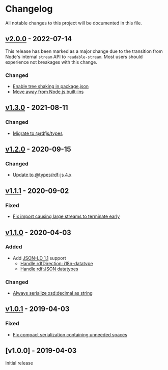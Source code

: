 # Changelog
All notable changes to this project will be documented in this file.

<a name="v2.0.0"></a>
## [v2.0.0](https://github.com/rubensworks/jsonld-streaming-serializer.js/compare/v1.3.0...v2.0.0) - 2022-07-14

This release has been marked as a major change due to the transition from Node's internal `stream` API to `readable-stream`.
Most users should experience not breakages with this change.

### Changed
* [Enable tree shaking in package.json](https://github.com/rubensworks/jsonld-streaming-serializer.js/commit/7b46dce47e9a558b83c1eddd709ace9291d4e23b)
* [Move away from Node.js built-ins](https://github.com/rubensworks/jsonld-streaming-serializer.js/commit/6fd35465d20dcbc3d947dd0e9fa0610cf20d6c61)

<a name="v1.3.0"></a>
## [v1.3.0](https://github.com/rubensworks/jsonld-streaming-serializer.js/compare/v1.2.0...v1.3.0) - 2021-08-11

### Changed
* [Migrate to @rdfjs/types](https://github.com/rubensworks/jsonld-streaming-serializer.js/commit/368d260d35569116c0cc90012ba3a21bf62d7909)

<a name="v1.2.0"></a>
## [v1.2.0](https://github.com/rubensworks/jsonld-streaming-serializer.js/compare/v1.1.1...v1.2.0) - 2020-09-15

### Changed
* [Update to @types/rdf-js 4.x](https://github.com/rubensworks/jsonld-streaming-serializer.js/commit/a7de211d9a76ab84c939a269c80d5caa22fd1ed8)

<a name="v1.1.1"></a>
## [v1.1.1](https://github.com/rubensworks/jsonld-streaming-serializer.js/compare/v1.1.0...v1.1.1) - 2020-09-02

### Fixed
* [Fix import causing large streams to terminate early](https://github.com/rubensworks/jsonld-streaming-serializer.js/commit/754086694e2e0ce652a55e863e6cad0d974ed4a3)

<a name="v1.1.0"></a>
## [v1.1.0](https://github.com/rubensworks/jsonld-streaming-serializer.js/compare/v1.0.1...v1.1.0) - 2020-04-03

### Added
* Add [JSON-LD 1.1](https://www.w3.org/TR/json-ld11/) support
    * [Handle rdfDirection: i18n-datatype](https://github.com/rubensworks/jsonld-streaming-serializer.js/commit/9c3abb423ba7bba28090cdcd482b3a2d4f3bd903)
    * [Handle rdf:JSON datatypes](https://github.com/rubensworks/jsonld-streaming-serializer.js/commit/684e738125d9349107d2a532c5061acb77c5591d)

### Changed
* [Always serialize xsd:decimal as string](https://github.com/rubensworks/jsonld-streaming-serializer.js/commit/559a02ff311877d76b04d1da7d5b2484fd178ab8)

<a name="v1.0.1"></a>
## [v1.0.1](https://github.com/rubensworks/streaming-jsonld-serializer.js/compare/v1.0.0...v1.0.1) - 2019-04-03

### Fixed
* [Fix compact serialization containing unneeded spaces](https://github.com/rubensworks/streaming-jsonld-serializer.js/commit/0f32fde93a0d5d0bb651f862ab8d46f9a1856804)

<a name="v1.0.0"></a>
## [v1.0.0] - 2019-04-03

Initial release
